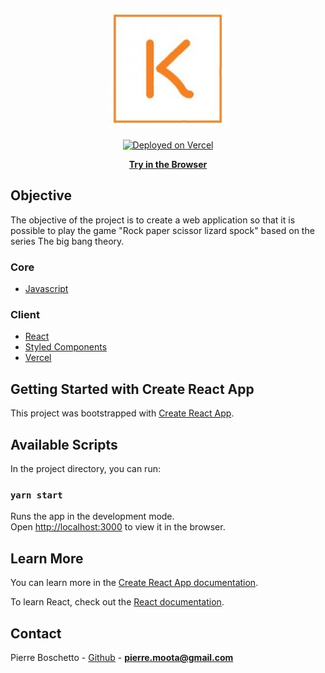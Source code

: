 <p align="center">
  <img src="./src/assets/images/logo192.png">
</p>

<p align="center">
  <a aria-label="vercel" href="https://todo-list-test.vercel.app/" target="_blank">
    <img alt="Deployed on Vercel" src="https://therealsujitk-vercel-badge.vercel.app/?app=therealsujitk-vercel-badge" />
  </a>
</p>

<p align="center">
  <a aria-label="try fortstatus" href="https://koper-test-web.vercel.app/"><b>Try in the Browser</b></a>
</p>

## Objective

The objective of the project is to create a web application so that it is possible to play the game "Rock paper scissor lizard spock" based on the series The big bang theory.

### Core

- [Javascript](https://developer.mozilla.org/pt-BR/docs/Web/JavaScript)

### Client

- [React](https://reactjs.org/)
- [Styled Components](https://styled-components.com/)
- [Vercel](https://vercel.com/)

## Getting Started with Create React App

This project was bootstrapped with [Create React App](https://github.com/facebook/create-react-app).

## Available Scripts

In the project directory, you can run:

### `yarn start`

Runs the app in the development mode.\
Open [http://localhost:3000](http://localhost:3000) to view it in the browser.

## Learn More

You can learn more in the [Create React App documentation](https://facebook.github.io/create-react-app/docs/getting-started).

To learn React, check out the [React documentation](https://reactjs.org/).

## Contact

Pierre Boschetto - [Github](https://github.com/PierreBosch) - **[pierre.moota@gmail.com](mailto:pierre.moota@gmail.com)**
